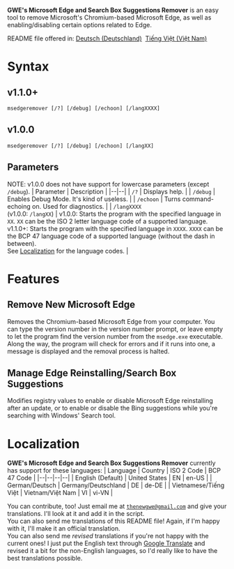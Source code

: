 **GWE's Microsoft Edge and Search Box Suggestions Remover** is an easy tool to remove Microsoft's Chromium-based Microsoft Edge, as well as enabling/disabling certain options related to Edge.

README file offered in: [Deutsch (Deutschland)](https://github.com/gamingwithevets/msedgeremover/blob/main/README_de-DE.md)&nbsp; [Tiếng Việt (Việt Nam)](https://github.com/gamingwithevets/msedgeremover/blob/main/README_vi-VN.md)

# Syntax
## v1.1.0+
```
msedgeremover [/?] [/debug] [/echoon] [/langXXXX]
```
## v1.0.0
```
msedgeremover [/?] [/debug] [/echoon] [/langXX]
```
## Parameters
NOTE: v1.0.0 does not have support for lowercase parameters (except `/debug`).
| Parameter | Description |
|--|--|
| `/?` | Displays help. |
| `/debug` | Enables Debug Mode. It's kind of useless. |
| `/echoon` | Turns command-echoing on. Used for diagnostics. |
| `/langXXXX`<br/>(v1.0.0: `/langXX`) | v1.0.0: Starts the program with the specified language in `XX`. `XX` can be the ISO 2 letter language code of a supported language. <br/>v1.1.0+: Starts the program with the specified language in `XXXX`. `XXXX` can be the BCP 47 language code of a supported language (without the dash in between).<br/>See [Localization](https://github.com/gamingwithevets/msedgeremover#localization) for the language codes. |

# Features
## Remove New Microsoft Edge
Removes the Chromium-based Microsoft Edge from your computer. You can type the version number in the version number prompt, or leave empty to let the program find the version number from the `msedge.exe` executable. Along the way, the program will check for errors and if it runs into one, a message is displayed and the removal process is halted.

## Manage Edge Reinstalling/Search Box Suggestions
Modifies registry values to enable or disable Microsoft Edge reinstalling after an update, or to enable or disable the Bing suggestions while you're searching with Windows' Search tool.

# Localization
**GWE's Microsoft Edge and Search Box Suggestions Remover** currently has support for these languages:
| Language | Country | ISO 2 Code | BCP 47 Code |
|--|--|--|--|
| English (Default) | United States | EN | en-US |
| German/Deutsch | Germany/Deutschland | DE | de-DE |
| Vietnamese/Tiếng Việt | Vietnam/Việt Nam | VI | vi-VN |

You can contribute, too! Just email me at [`thenewgwe@gmail.com`](mailto:thenewgwe@gmail.com) and give your translations. I'll look at it and add it in the script.  
You can also send me translations of this README file! Again, if I'm happy with it, I'll make it an official translation.  
You can also send me *revised* translations if you're not happy with the current ones! I just put the English text through [Google Translate](https://translate.google.com) and revised it a bit for the non-English languages, so I'd really like to have the best translations possible.
